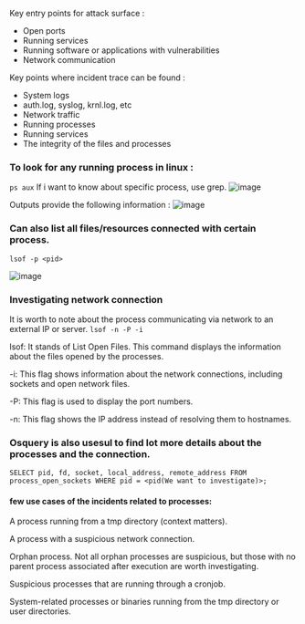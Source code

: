 Key entry points for attack surface :
- Open ports
- Running services
- Running software or applications with vulnerabilities
- Network communication

Key points where incident trace can be found :
   
  - System logs
  - auth.log, syslog, krnl.log, etc
  - Network traffic
  - Running processes
  - Running services
  - The integrity of the files and processes


### To look for any running process in linux :
  `ps aux`
   If i want to know about specific process, use grep. 
   ![image](https://github.com/user-attachments/assets/89adbe3e-6087-4274-9347-a9b4804a5ed8)

   Outputs provide the following information :
   ![image](https://github.com/user-attachments/assets/9bc6d6ec-dafd-4518-a85a-52e922f4cacd)

   ### Can also list all files/resources connected with certain process.

    lsof -p <pid>
  ![image](https://github.com/user-attachments/assets/97fa8085-30b9-4899-b916-75d4248927a1)


### Investigating network connection
 It is worth to note about the process communicating via network to an external IP or server. 
 `lsof -n -P -i`
 
lsof: It stands of List Open Files. This command displays the information about the files opened by the processes.

-i: This flag shows information about the network connections, including sockets and open network files.

-P: This flag is used to display the port numbers.

-n: This flag shows the IP address instead of resolving them to hostnames.

### Osquery is also usesul to find lot more details about the processes and the connection. 
  `SELECT pid, fd, socket, local_address, remote_address FROM process_open_sockets WHERE pid = <pid(We want to investigate)>;`

   #### few use cases of the incidents related to processes:

  A process running from a tmp directory (context matters).
  
  A process with a suspicious network connection.
  
  Orphan process. Not all orphan processes are suspicious, but those with no parent process associated after execution are worth investigating.


 Suspicious processes that are running through a cronjob.
 
 System-related processes or binaries running from the tmp directory or user directories.
 

  

  
